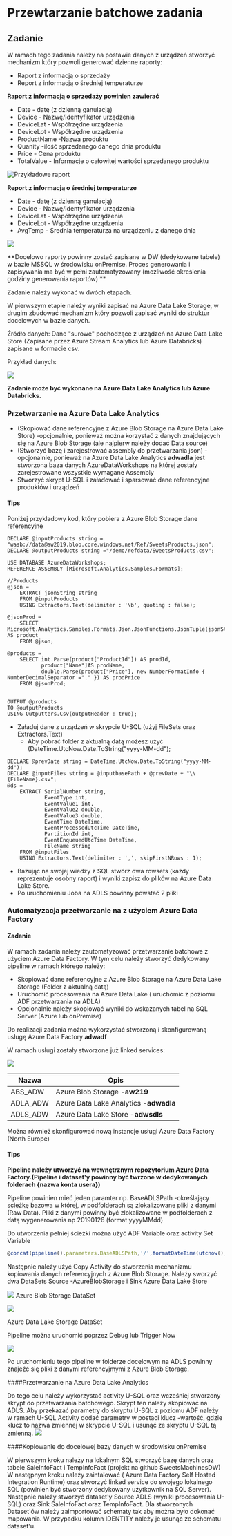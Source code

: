 # Przewtarzanie batchowe zadania

## Zadanie

W ramach tego zadania należy na postawie danych z urządzeń stworzyć mechanizm który pozwoli generować dzienne raporty:

- Raport z informacją o sprzedaży
- Report  z informacją o średniej temperaturze

**Raport z informacją o sprzedaży powinien zawierać**

- Date - datę (z dzienną ganulacją)  
- Device - Nazwę/Identyfikator urządzenia
- DeviceLat - Współrzędne urządzenia
- DeviceLot - Współrzędne urządzenia
- ProductName -Nazwa produktu
- Quanity -ilość sprzedanego danego dnia produktu
- Price - Cena produktu
- TotalValue - Informacje o całowitej wartości sprzedanego produktu

![Przykładowe raport](../Imgs/SalesReport.png)

**Report  z informacją o średniej temperaturze**

- Date - datę (z dzienną ganulacją)
- Device - Nazwę/Identyfikator urządzenia
- DeviceLat - Współrzędne urządzenia
- DeviceLot - Współrzędne urządzenia
- AvgTemp - Średnia temperaturza na urządzeniu z danego dnia

![](../Imgs/TempReport.png)

**Docelowo raporty powinny zostać zapisane w DW (dedykowane tabele)  w bazie MSSQL w środowisku onPremise. Proces generowania i zapisywania ma być w pełni zautomatyzowany (możliwość określenia godziny generowania raportów) ** 



Zadanie należy wykonać w dwóch etapach. 

W pierwszym etapie należy wyniki zapisać na Azure Data Lake Storage, w drugim zbudować mechanizm który pozwoli zapisać wyniki do struktur docelowych w bazie danych.

Źródło danych: Dane "surowe" pochodzące z urządzeń na Azure Data Lake Store (Zapisane przez Azure Stream Analytics lub Azure Databricks) zapisane w formacie csv.

Przykład danych:

![](D:../Imgs/SampleRawData.png)

**Zadanie może być wykonane na Azure Data Lake Analytics lub Azure Databricks.**

### Przetwarzanie na Azure Data Lake Analytics 

- (Skopiować dane referencyjne z Azure Blob Storage na Azure Data Lake Store) -opcjonalnie, ponieważ można korzystać z danych znajdujących się na Azure Blob Storage (ale najpierw należy dodać Data source)
- (Stworzyć bazę i zarejestrować assembly do przetwarzania json) -opcjonalnie, ponieważ na Azure Data Lake Analytics **adwadla** jest stworzona baza danych AzureDataWorkshops na której zostały zarejestrowane wszystkie wymagane Assembly 
- Stworzyć skrypt U-SQL i załadować i sparsować dane referencyjne produktów i urządzeń

#### Tips

Poniżej przykładowy kod, który pobiera z Azure Blob Storage dane referencyjne

```mssql
DECLARE @inputProducts string = "wasb://data@aw2019.blob.core.windows.net/Ref/SweetsProducts.json";
DECLARE @outputProducts string ="/demo/refdata/SweetsProducts.csv";

USE DATABASE AzureDataWorkshops;
REFERENCE ASSEMBLY [Microsoft.Analytics.Samples.Formats];

//Products
@json =
    EXTRACT jsonString string
    FROM @inputProducts
    USING Extractors.Text(delimiter : '\b', quoting : false);

@jsonProd =
    SELECT Microsoft.Analytics.Samples.Formats.Json.JsonFunctions.JsonTuple(jsonString) AS product
    FROM @json;

@products =
    SELECT int.Parse(product["ProductId"]) AS prodId,
           product["Name"]AS prodName,
           double.Parse(product["Price"], new NumberFormatInfo { NumberDecimalSeparator ="." }) AS prodPrice
    FROM @jsonProd;
	

OUTPUT @products
TO @outputProducts
USING Outputters.Csv(outputHeader : true);
```

- Załaduj dane z urządzeń w skrypcie U-SQL (użyj FileSets oraz Extractors.Text) 
  - Aby pobrać folder z aktualną datą możesz użyć (DateTime.UtcNow.Date.ToString("yyyy-MM-dd");

```mssql
DECLARE @prevDate string = DateTime.UtcNow.Date.ToString("yyyy-MM-dd");
DECLARE @inputFiles string = @inputbasePath + @prevDate + "\\{FileName}.csv";
@ds =
    EXTRACT SerialNumber string,
            EventType int,
            EventValue1 int,
            EventValue2 double,
            EventValue3 double,
            EventTime DateTime,
            EventProcessedUtcTime DateTime,
            PartitionId int,
            EventEnqueuedUtcTime DateTime,
            FileName string
    FROM @inputFiles
    USING Extractors.Text(delimiter : ',', skipFirstNRows : 1);
```
- Bazując na swojej wiedzy z SQL stwórz dwa rowsets (każdy reprezentuje osobny raport) i wyniki zapisz do plików na Azure Data Lake Store.
- Po uruchomieniu Joba na ADLS powinny powstać 2 pliki 

### Automatyzacja przetwarzanie na z użyciem Azure Data Factory

#### Zadanie

W ramach zadania należy zautomatyzować przetwarzanie batchowe z użyciem Azure Data Factory. W tym celu należy stworzyć dedykowany pipeline w ramach którego należy:

- Skopiować dane referencyjne z Azure Blob Storage na Azure Data Lake Storage (Folder z aktualną datą)
- Uruchomić procesowania na Azure Data Lake ( uruchomić z poziomu ADF przetwarzania na ADLA)
- Opcjonalnie należy skopiować wyniki do wskazanych tabel na SQL Server (Azure lub onPremise)

Do realizacji zadania można wykorzystać stworzoną i skonfigurowaną usługę Azure Data Factory **adwadf**

W ramach usługi zostały stworzone już linked services:

![](../Imgs/ADFLinkedServices.png)

| Nazwa    | Opis                                   |
| -------- | -------------------------------------- |
| ABS_ADW  | Azure Blob Storage -**aw219**          |
| ADLA_ADW | Azure Data Lake Analytics -**adwadla** |
| ADLS_ADW | Azure Data Lake Store -**adwsdls**     |

Można również skonfigurować nową instancje usługi Azure Data Factory (North Europe)

#### Tips

**Pipeline należy utworzyć na wewnętrznym repozytorium Azure Data Factory.(Pipeline i dataset'y powinny być twrzone w dedykowanych folderach {nazwa konta usera})**

Pipeline powinien mieć jeden paramter np. BaseADLSPath -określający scieżkę bazowa w której, w podfolderach są zlokalizowane pliki z danymi (Raw Data). Pliki z danymi powinny być zlokalizowane w podfolderach z datą wygenerowania np 20190126 (format yyyyMMdd)

Do utworzenia pełniej ścieżki można użyć ADF Variable oraz activity Set Variable 

```javascript
@concat(pipeline().parameters.BaseADLSPath,'/',formatDateTime(utcnow(), 'yyyyMMdd'),'/')
```
Następnie należy użyć Copy Activity do stworzenia mechanizmu kopiowania danych referencyjnych z Azure Blob Storage. Należy sworzyć dwa DataSets Source -AzureBlobStorage i Sink Azure Data Lake Store

![](../Imgs/ADFABDataSet.png)
Azure Blob Storage DataSet

![](../Imgs/ADFADLSDataSet.png)

Azure Data Lake Storage DataSet

Pipeline można uruchomić poprzez Debug lub Trigger Now



![](D:\Repos\FP-DataSolutions\AzureBigDataWorkshops\Imgs\ADFCopyRefData.png)

Po uruchomieniu tego pipeline w folderze docelowym na ADLS powinny znajeźć się pliki z danymi referencyjmymi z Azure Blob Storage.

####Przetwarzanie na Azure Data Lake Analytics

Do tego celu należy wykorzystać activity  U-SQL oraz wcześniej stworzony skrypt do przetwarzania batchowego. Skrypt ten należy skopiować na ADLS. 
Aby przekazać parametry do skryptu U-SQL z poziomu ADF należy w ramach U-SQL Activity dodać parametry w postaci klucz -wartość, gdzie klucz to nazwa zmiennej w skrypcie U-SQL i usunąć ze skryptu U-SQL tą zmienną.
![](../Imgs/ADFUSQLParam.png)

####Kopiowanie do docelowej bazy danych w środowisku onPremise

W pierwszym kroku należy na lokalnym SQL stworzyć bazę danych oraz tabele SaleInfoFact i TempInfoFact (projekt na github SweetsMachinesDW)
W następnym kroku należy zaintalować ( Azure Data Factory Self Hosted Integration Runtime) oraz stworzyć linked service do swojego lokalnego SQL (powinien być stworzony dedykowany użytkownik na SQL Server). Następnie należy stworzyć dataset'y Source ADLS (wyniki procesowania U-SQL) oraz Sink SaleInfoFact oraz TempInfoFact. Dla stworzonych Dataset'ów należy zaimportować schematy tak aby można było dokonać mapowania. 
W przypadku kolumn IDENTITY należy je usunąc ze schematu dataset'u.
